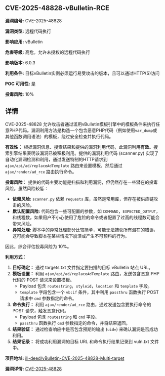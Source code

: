 ## CVE-2025-48828-vBulletin-RCE

**漏洞编号:** CVE-2025-48828

**漏洞类型:** 远程代码执行

**影响应用:** vBulletin

**危害等级:** 高危，允许未授权的远程代码执行

**影响版本:** 6.0.3

**利用条件:** 目标vBulletin实例必须运行易受攻击的版本，且可以通过HTTP(S)访问

**POC 可用性:** 是

**投毒风险:** 10%

## 详情

CVE-2025-48828 允许攻击者通过滥用vBulletin模板引擎中的模板条件来执行任意PHP代码。漏洞利用方法是构造一个包含恶意PHP代码（例如使用`var_dump`或其他函数调用语法）的模板，绕过安全检查并执行代码。

**有效性：**
根据漏洞信息、搜索结果和提供的漏洞利用代码，此漏洞利用**有效**。搜索引擎结果表明该漏洞已被积极利用。提供的漏洞利用代码 (scanner.py) 实现了自动化漏洞检测和利用，通过发送特制的HTTP请求到 `ajax/api/ad/replaceAdTemplate` 路由来设置模板，然后通过 `ajax/render/ad_rce` 路由执行命令。

**投毒风险：**
提供的代码主要功能是扫描和利用漏洞，但仍然存在一些潜在的投毒风险，虽然风险较低：
*   **依赖风险:** `scanner.py` 依赖 `requests` 库，虽然是常用库，但存在被供应链攻击的风险。
*   **默认配置风险:** 代码包含一些可配置的参数，如 `COMMAND`，`EXPECTED_OUTPUT`，和线程数。如果用户不小心使用了危险的命令或者配置了过高的线程数可能会带来风险。
*   **异常处理:** 脚本中的异常处理部分比较简单，可能无法捕获所有潜在的错误，这可能会导致脚本在某些情况下崩溃或产生不可预料的行为。

因此，综合评估投毒风险为 10%。

**利用方式：**
1.  **目标确定：** 通过 targets.txt 文件指定要扫描的目标 vBulletin 站点 URL。
2.  **模板设置：**  利用 `ajax/api/ad/replaceAdTemplate` 路由，发送包含恶意 PHP 代码的 POST 请求来设置模板。
    *   Payload 包含 `routestring`，`styleid`，`location` 和 `template` 字段。
    *   `template` 字段包含一个 `vb:if` 条件，其中利用 `passthru` 函数执行 POST 请求中 `cmd` 参数指定的命令。
3.  **命令执行：** 利用 `ajax/render/ad_rce` 路由，通过发送包含要执行命令的 POST 请求，触发恶意代码。
    *   Payload 包含 `routestring` 和 `cmd` 字段。
    *   `passthru` 函数执行 `cmd` 参数指定的命令，并将结果返回。
4.  **结果验证：** 通过检查响应中是否包含预期的输出 (`uid=`) 来确认漏洞是否成功利用。
5.  **结果记录：** 将成功利用漏洞的目标 URL 和命令执行结果记录到 vuln.txt 文件中。

**项目地址:** [ill-deed/vBulletin-CVE-2025-48828-Multi-target](https://github.com/ill-deed/vBulletin-CVE-2025-48828-Multi-target)

**漏洞详情:** [CVE-2025-48828](https://nvd.nist.gov/vuln/detail/CVE-2025-48828)